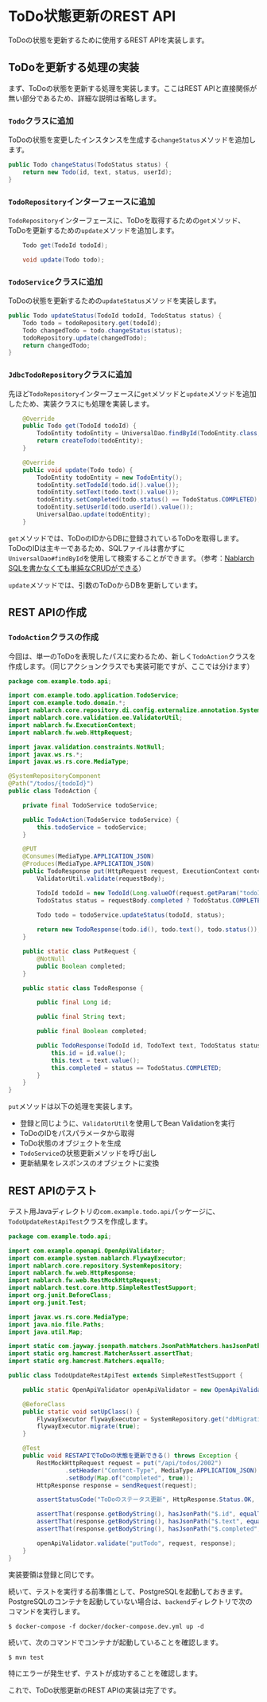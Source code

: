 # ToDo状態更新のREST API

ToDoの状態を更新するために使用するREST APIを実装します。

## ToDoを更新する処理の実装

まず、ToDoの状態を更新する処理を実装します。ここはREST APIと直接関係が無い部分であるため、詳細な説明は省略します。

### `Todo`クラスに追加

ToDoの状態を変更したインスタンスを生成する`changeStatus`メソッドを追加します。

```java
public Todo changeStatus(TodoStatus status) {
    return new Todo(id, text, status, userId);
}
```

### `TodoRepository`インターフェースに追加

`TodoRepository`インターフェースに、ToDoを取得するための`get`メソッド、ToDoを更新するための`update`メソッドを追加します。

```java
    Todo get(TodoId todoId);

    void update(Todo todo);
```

### `TodoService`クラスに追加

ToDoの状態を更新するための`updateStatus`メソッドを実装します。

```java
public Todo updateStatus(TodoId todoId, TodoStatus status) {
    Todo todo = todoRepository.get(todoId);
    Todo changedTodo = todo.changeStatus(status);
    todoRepository.update(changedTodo);
    return changedTodo;
}
```

### `JdbcTodoRepository`クラスに追加

先ほど`TodoRepository`インターフェースに`get`メソッドと`update`メソッドを追加したため、実装クラスにも処理を実装します。

```java
    @Override
    public Todo get(TodoId todoId) {
        TodoEntity todoEntity = UniversalDao.findById(TodoEntity.class, todoId.value());
        return createTodo(todoEntity);
    }

    @Override
    public void update(Todo todo) {
        TodoEntity todoEntity = new TodoEntity();
        todoEntity.setTodoId(todo.id().value());
        todoEntity.setText(todo.text().value());
        todoEntity.setCompleted(todo.status() == TodoStatus.COMPLETED);
        todoEntity.setUserId(todo.userId().value());
        UniversalDao.update(todoEntity);
    }
```

`get`メソッドでは、ToDoのIDからDBに登録されているToDoを取得します。ToDoのIDは主キーであるため、SQLファイルは書かずに`UniversalDao#findById`を使用して検索することができます。（参考：[Nablarch SQLを書かなくても単純なCRUDができる](https://nablarch.github.io/docs/5u18/doc/application_framework/application_framework/libraries/database/universal_dao.html#sqlcrud)）

`update`メソッドでは、引数のToDoからDBを更新しています。

## REST APIの作成

### `TodoAction`クラスの作成

今回は、単一のToDoを表現したパスに変わるため、新しく`TodoAction`クラスを作成します。（同じアクションクラスでも実装可能ですが、ここでは分けます）

```java
package com.example.todo.api;

import com.example.todo.application.TodoService;
import com.example.todo.domain.*;
import nablarch.core.repository.di.config.externalize.annotation.SystemRepositoryComponent;
import nablarch.core.validation.ee.ValidatorUtil;
import nablarch.fw.ExecutionContext;
import nablarch.fw.web.HttpRequest;

import javax.validation.constraints.NotNull;
import javax.ws.rs.*;
import javax.ws.rs.core.MediaType;

@SystemRepositoryComponent
@Path("/todos/{todoId}")
public class TodoAction {

    private final TodoService todoService;

    public TodoAction(TodoService todoService) {
        this.todoService = todoService;
    }

    @PUT
    @Consumes(MediaType.APPLICATION_JSON)
    @Produces(MediaType.APPLICATION_JSON)
    public TodoResponse put(HttpRequest request, ExecutionContext context, PutRequest requestBody) {
        ValidatorUtil.validate(requestBody);

        TodoId todoId = new TodoId(Long.valueOf(request.getParam("todoId")[0]));
        TodoStatus status = requestBody.completed ? TodoStatus.COMPLETED : TodoStatus.INCOMPLETE;
        
        Todo todo = todoService.updateStatus(todoId, status);

        return new TodoResponse(todo.id(), todo.text(), todo.status());
    }

    public static class PutRequest {
        @NotNull
        public Boolean completed;
    }

    public static class TodoResponse {

        public final Long id;

        public final String text;

        public final Boolean completed;

        public TodoResponse(TodoId id, TodoText text, TodoStatus status) {
            this.id = id.value();
            this.text = text.value();
            this.completed = status == TodoStatus.COMPLETED;
        }
    }
}
```

`put`メソッドは以下の処理を実装します。
 
- 登録と同じように、`ValidatorUtil`を使用してBean Validationを実行
- ToDoのIDをパスパラメータから取得
- ToDo状態のオブジェクトを生成
- `TodoService`の状態更新メソッドを呼び出し
- 更新結果をレスポンスのオブジェクトに変換

## REST APIのテスト

テスト用Javaディレクトリの`com.example.todo.api`パッケージに、`TodoUpdateRestApiTest`クラスを作成します。


```java
package com.example.todo.api;

import com.example.openapi.OpenApiValidator;
import com.example.system.nablarch.FlywayExecutor;
import nablarch.core.repository.SystemRepository;
import nablarch.fw.web.HttpResponse;
import nablarch.fw.web.RestMockHttpRequest;
import nablarch.test.core.http.SimpleRestTestSupport;
import org.junit.BeforeClass;
import org.junit.Test;

import javax.ws.rs.core.MediaType;
import java.nio.file.Paths;
import java.util.Map;

import static com.jayway.jsonpath.matchers.JsonPathMatchers.hasJsonPath;
import static org.hamcrest.MatcherAssert.assertThat;
import static org.hamcrest.Matchers.equalTo;

public class TodoUpdateRestApiTest extends SimpleRestTestSupport {

    public static OpenApiValidator openApiValidator = new OpenApiValidator(Paths.get("rest-api-specification/openapi.yaml"));

    @BeforeClass
    public static void setUpClass() {
        FlywayExecutor flywayExecutor = SystemRepository.get("dbMigration");
        flywayExecutor.migrate(true);
    }

    @Test
    public void RESTAPIでToDoの状態を更新できる() throws Exception {
        RestMockHttpRequest request = put("/api/todos/2002")
                .setHeader("Content-Type", MediaType.APPLICATION_JSON)
                .setBody(Map.of("completed", true));
        HttpResponse response = sendRequest(request);

        assertStatusCode("ToDoのステータス更新", HttpResponse.Status.OK, response);

        assertThat(response.getBodyString(), hasJsonPath("$.id", equalTo(2002)));
        assertThat(response.getBodyString(), hasJsonPath("$.text", equalTo("やること２")));
        assertThat(response.getBodyString(), hasJsonPath("$.completed", equalTo(true)));

        openApiValidator.validate("putTodo", request, response);
    }
}
```

実装要領は登録と同じです。

続いて、テストを実行する前準備として、PostgreSQLを起動しておきます。PostgreSQLのコンテナを起動していない場合は、`backend`ディレクトリで次のコマンドを実行します。

```
$ docker-compose -f docker/docker-compose.dev.yml up -d
```

続いて、次のコマンドでコンテナが起動していることを確認します。

```
$ mvn test
```

特にエラーが発生せず、テストが成功することを確認します。

これで、ToDo状態更新のREST APIの実装は完了です。
